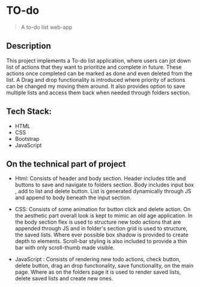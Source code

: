 # TO-do
> A to-do list web-app

## Description

This project implements a To-do list application, where users can jot down list of actions that they want to prioritize and complete in future. These actions once completed can be marked as done and even deleted from the list. A Drag and drop functionality is introduced where priority of actions can be changed my moving them around. It also provides option to save multiple lists and access them back when needed through folders section.

## Tech Stack:
* HTML
* CSS 
* Bootstrap
* JavaScript
	
## On the technical part of project
* Html: Consists of header and body section. Header includes title and buttons to save and navigate to folders section. Body includes input box , add to list and delete button. List is generated dynamically through JS and append to body beneath the input section. 

* CSS: Consists of some animation for button click and delete action. On the aesthetic part overall look is kept to mimic an old age application. In the body section flex is used to structure new todo actions that are appended through JS and in folder's section grid is used to structure, the saved lists. Where ever possible box shadow is provided to create depth to elements. Scroll-bar styling is also included to provide a thin bar with only scroll-thumb made visible.

* JavaScript : Consists of rendering new todo actions, check button, delete button, drag an drop functionality, save functionality, on the main page. Where as on the folders page it is used to render saved lists, delete saved lists and create new ones.